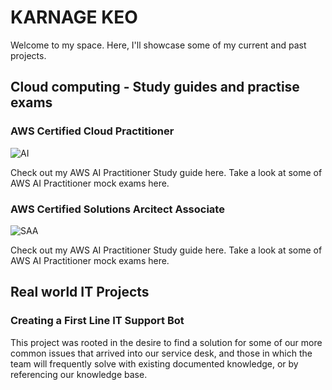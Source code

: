 # KARNAGE KEO

Welcome to my space. Here, I'll showcase some of my current and past projects.

## Cloud computing - Study guides and practise exams

### AWS Certified Cloud Practitioner
![AI](https://github.com/user-attachments/assets/91b91832-03c9-4e5b-b618-49f7a6dc7cb5)

Check out my AWS AI Practitioner Study guide here.
Take a look at some of AWS AI Practitioner mock exams here.

### AWS Certified Solutions Arcitect Associate
![SAA](https://github.com/user-attachments/assets/b3749a02-6433-45e2-9ae4-31b00dbe6291) 

Check out my AWS AI Practitioner Study guide here.
Take a look at some of AWS AI Practitioner mock exams here.

## Real world IT Projects

### Creating a First Line IT Support Bot

This project was rooted in the desire to find a solution for some of our more common issues that arrived into our service desk, and those in which the team will frequently solve with existing documented knowledge, or by referencing our knowledge base. 




